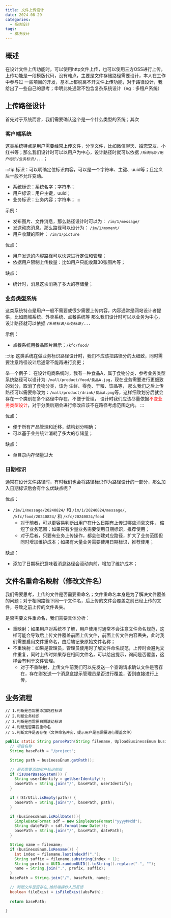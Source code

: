 ```yaml
---
title: 文件上传设计
date: 2024-08-29
categories:
  - 系统设计
tags:
  - 模块设计
---
```


## 概述

在设计文件上传功能时，可以使用http文件上传，也可以使用三方OSS进行上传，上传功能是一段模版代码，没有难点，主要是文件存储路径需要设计，本人在工作中参与过
一些项目的开发，基本上都脱离不开文件上传功能，对于路径设计，我给出了一些自己的思考；申明此处通常不包含复杂系统设计（eg：多租户系统）

## 上传路径设计

首先对于系统而言，我们需要确认这个是一个什么类型的系统；其次

### 客户端系统

这类系统特点是用户需要经常上传文件，分享文件，比如微信聊天、婚恋交友、小红书等；那么我们设计时可以以用户为中心，设计路径时就可以依据 `/系统标识/用户标识/业务标识/...`；

:::tip
标识：可以明确定位标识内容，可以是一个字符串、主键、uuid等；且定义后一般不允许变动。

- 系统标识：系统名字；字符串；
- 用户标识：用户主键，uuid；
- 业务标识：业务内容；字符串；
:::

示例：
- 发布图片、文件消息，那么路径设计时可以为： `/im/1/message/`
- 发送动态消息，那么路径可以设计为： `/im/1/moment/`
- 用户收藏的图片： `/im/1/picture`


优点：
- 用户发送的内容路径可以快速进行定位和管理；
- 依据用户限制上传数量：比如用户只能收藏30张图片等；

缺点：
- 统计时，消息这块消耗了多大的存储量；

### 业务类型系统

这类系统特点是用户一般不需要或很少需要上传内容，内容通常是网站设计者提供，比如商城系统、外卖系统、点餐系统等 那么我们设计时可以以业务为中心，设计路径就可以依据 `/系统标识/业务标识/...`

示例：
- 点餐系统用餐品图片展示；`/kfc/food/`



:::tip
这类系统在做业务标识路径设计时，我们不应该把路径分的太细致，同时需要注意路径设计后通常不能再进行变更；

举一个例子：
在设计电商系统时，我有一种食品A，属于食物分类，参考业务类型系统路径可以设计为: `/mall/product/food/食品A.jpg`，现在业务需要进行更细致的划分，取消了食物分类，该为 生鲜、零食、干粮、饮品等，
那么我们之后上传路径可以需要修改为：`/mall/product/drink/食品A.png`等，这样细致划分后就会存在一个类别在多个路径中存在，不便于管理，
设计时我们应该尽量依据<span style="color: red;">不变业务类型设计</span>，对于分类后期会进行修改应该不在路径考虑范围之内。
:::

优点：
- 便于所有产品管理和迁移，结构划分明确；
- 可以基于业务统计消耗了多大的存储量；

缺点：
- 单目录内存储量过大


### 日期标识

通常在设计文件路径时，有时我们也会将路径标识作为路径设计的一部分，那么加入日期标识后会有什么优缺点呢？

优点：
- `/im/1/message/20240824/` 和 `/im/1/20240824/message/`, `/kfc/food/20240824/` 和 `/kfc/20240824/food`
  - 对于前者，可以更容易判断出用户在什么日期有上传过哪些消息文件， 缩短了业务范围；如果只有少量业务需要使用日期标识，推荐使用；
  - 对于后者，只要有业务上传操作，都会创建对应路径，扩大了业务范围但同时增加维护成本；如果有大量业务需要使用日期标识，推荐使用；


缺点：
- 添加了日期标识意味着消息路径会滚动向前，增加了维护成本；



## 文件名重命名映射（修改文件名）

我们需要思考，上传的文件是否需要重命名；文件重命名本身是为了解决文件覆盖的问题；对于相同路径下同一个文件名，后上传的文件会覆盖之前已经上传的文件，导致之前上传的文件丢失。

是否需要文件重命名，我们需要具体分析：
- 重映射：如果用户对系统不了解，用户使用时通常不会注意文件命名规范，这样可能会导致后上传文件覆盖前面上传文件，前面上传文件内容丢失，此时我们需要启用文件重命名，由后端记录原始文件名称；
- 不重映射：如果是管理员，管理员使用时了解文件命名规范，上传时会避免文件重复，同时上传时如果存在相同文件名，可以给出提示，询问是否覆盖，这样会有利于文件管理。
  - 对于不重映射，上传文件前我们可以先发送一个查询请求确认文件是否存在，存在则发送一个消息盒提示管理员是否进行覆盖，否则直接进行上传。

## 业务流程

```
// 1.判断是否需要添加路径标识
// 2.判断业务标识
// 3.判断是否需要日期滚动标识
// 4.判断是否需要重命名
// 5.判断文件是否存在（文件命名冲突，提示用户是否需要进行覆盖文件）
```


```java
public static String parsePath(String filename, UploadBusinessEnum businessEnum) {
  // 项目名称
  String basePath = "/project";

  String path = businessEnum.getPath();

  // 是否需要添加用户标识前缀
  if (isUserBaseSystem()) {
    String userIdentify = getUserIdentify();
    basePath = String.join("/", basePath, userIdentify);
  }

  if (!StrUtil.isEmpty(path)) {
    basePath = String.join("/", basePath, path);
  }

  if (businessEnum.isRollDate()){
    SimpleDateFormat sdf = new SimpleDateFormat("yyyyMMdd");
    String datePath = sdf.format(new Date());
    basePath = String.join("/", basePath, datePath);
  }

  String name = filename;
  if (businessEnum.isRename()) {
    int index = filename.lastIndexOf(".");
    String suffix = filename.substring(index + 1);
    String prefix = UUID.randomUUID().toString().replace("-", "");
    name = String.join(".", prefix, suffix);
  }
  basePath = String.join("/", basePath, name);

  // 判断文件是否存在,给终端操作人员反馈
  boolean fileExist = isFileExist(absPath);
  
  return basePath;

}
```